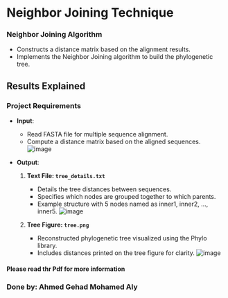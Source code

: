 # Neighbor Joining Technique

### Neighbor Joining Algorithm
- Constructs a distance matrix based on the alignment results.
- Implements the Neighbor Joining algorithm to build the phylogenetic tree.

## Results Explained

### Project Requirements

- **Input**:
  - Read FASTA file for multiple sequence alignment.
  - Compute a distance matrix based on the aligned sequences.
    ![image](https://github.com/AhmedGehad1/Bioinformatics-assignment-2/assets/125567504/f02f16b4-1a33-480d-ba23-6974cedaf9de)

- **Output**:
  1. **Text File: `tree_details.txt`**
     - Details the tree distances between sequences.
     - Specifies which nodes are grouped together to which parents.
     - Example structure with 5 nodes named as inner1, inner2, ..., inner5.
       ![image](https://github.com/AhmedGehad1/Bioinformatics-assignment-2/assets/125567504/d97a5e03-96a7-4a42-8837-87d46c6bd2da)
      
  2. **Tree Figure: `tree.png`**
     - Reconstructed phylogenetic tree visualized using the Phylo library.
     - Includes distances printed on the tree figure for clarity.
        ![image](https://github.com/AhmedGehad1/Bioinformatics-assignment-2/assets/125567504/2f2b2f34-eb38-47fc-b105-63dd7463c7a0)

#### Please read thr Pdf for more information

### Done by: Ahmed Gehad Mohamed Aly
